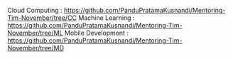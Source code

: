 Cloud Computing : https://github.com/PanduPratamaKusnandi/Mentoring-Tim-November/tree/CC
Machine Learning : https://github.com/PanduPratamaKusnandi/Mentoring-Tim-November/tree/ML
Mobile Development : https://github.com/PanduPratamaKusnandi/Mentoring-Tim-November/tree/MD
